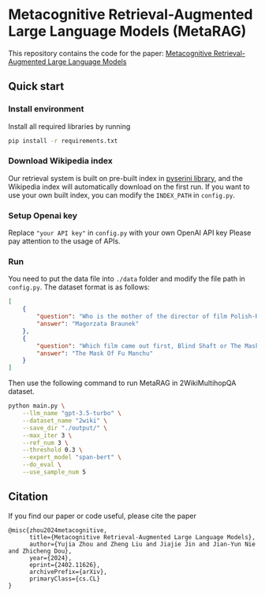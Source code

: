 # Metacognitive Retrieval-Augmented Large Language Models (MetaRAG)

This repository contains the code for the paper:
[Metacognitive Retrieval-Augmented Large Language Models](url)

## Quick start

### Install environment

Install all required libraries by running
```bash
pip install -r requirements.txt
```

### Download Wikipedia index

Our retrieval system is built on pre-built index in [pyserini library](https://github.com/castorini/pyserini), and the Wikipedia index will automatically download on the first run. If you want to use your own built index, you can modify the ```INDEX_PATH``` in ```config.py```.

### Setup Openai key

Replace ```"your API key"``` in ```config.py``` with your own OpenAI API key Please pay attention to the usage of APIs.

### Run

You need to put the data file into ```./data``` folder and modify the file path in ```config.py```. The dataset format is as follows:
```json
[
    {
        "question": "Who is the mother of the director of film Polish-Russian War (Film)?",
        "answer": "Magorzata Braunek"
    },
    {
        "question": "Which film came out first, Blind Shaft or The Mask Of Fu Manchu?",
        "answer": "The Mask Of Fu Manchu"
    }
]
```

Then use the following command to run MetaRAG in 2WikiMultihopQA dataset.
```bash
python main.py \
    --llm_name "gpt-3.5-turbo" \
    --dataset_name "2wiki" \
    --save_dir "./output/" \
    --max_iter 3 \
    --ref_num 3 \
    --threshold 0.3 \
    --expert_model "span-bert" \
    --do_eval \
    --use_sample_num 5
```

## Citation

If you find our paper or code useful, please cite the paper

```
@misc{zhou2024metacognitive,
      title={Metacognitive Retrieval-Augmented Large Language Models}, 
      author={Yujia Zhou and Zheng Liu and Jiajie Jin and Jian-Yun Nie and Zhicheng Dou},
      year={2024},
      eprint={2402.11626},
      archivePrefix={arXiv},
      primaryClass={cs.CL}
}
```


